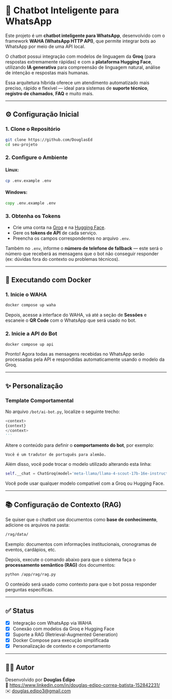 # 🤖 Chatbot Inteligente para WhatsApp

Este projeto é um **chatbot inteligente para WhatsApp**, desenvolvido com o framework **WAHA (WhatsApp HTTP API)**, que permite integrar bots ao WhatsApp por meio de uma API local.  

O chatbot possui integração com modelos de linguagem da **Groq** (para respostas extremamente rápidas) e com a **plataforma Hugging Face**, utilizando **IA generativa** para compreensão de linguagem natural, análise de intenção e respostas mais humanas.

Essa arquitetura híbrida oferece um atendimento automatizado mais preciso, rápido e flexível — ideal para sistemas de **suporte técnico**, **registro de chamados**, **FAQ** e muito mais.

---

## ⚙️ Configuração Inicial

### 1. Clone o Repositório

```bash
git clone https://github.com/DouglasEd
cd seu-projeto
```

### 2. Configure o Ambiente

#### Linux:

```bash
cp .env.example .env
```

#### Windows:

```cmd
copy .env.example .env
```

### 3. Obtenha os Tokens

- Crie uma conta na [Groq](https://groq.com) e na [Hugging Face](https://huggingface.co).
- Gere os **tokens de API** de cada serviço.
- Preencha os campos correspondentes no arquivo `.env`.

Também no `.env`, informe o **número de telefone de fallback** — este será o número que receberá as mensagens que o bot não conseguir responder (ex: dúvidas fora do contexto ou problemas técnicos).

---

## 🐳 Executando com Docker

### 1. Inicie o WAHA

```bash
docker compose up waha
```

Depois, acesse a interface do WAHA, vá até a seção de **Sessões** e escaneie o **QR Code** com o WhatsApp que será usado no bot.

### 2. Inicie a API do Bot

```bash
docker compose up api
```

Pronto! Agora todas as mensagens recebidas no WhatsApp serão processadas pela API e respondidas automaticamente usando o modelo da Groq.

---

## ✨ Personalização

### Template Comportamental

No arquivo `/bot/ai-bot.py`, localize o seguinte trecho:

```python
<context>
{context}
</context>
'''
```

Altere o conteúdo para definir o **comportamento do bot**, por exemplo:

```text
Você é um tradutor de português para alemão.
```

Além disso, você pode trocar o modelo utilizado alterando esta linha:

```python
self.__chat = ChatGroq(model='meta-llama/llama-4-scout-17b-16e-instruct')
```

Você pode usar qualquer modelo compatível com a Groq ou Hugging Face.

---

## 📚 Configuração de Contexto (RAG)

Se quiser que o chatbot use documentos como **base de conhecimento**, adicione os arquivos na pasta:

```bash
/rag/data/
```

Exemplo: documentos com informações institucionais, cronogramas de eventos, cardápios, etc.

Depois, execute o comando abaixo para que o sistema faça o **processamento semântico (RAG)** dos documentos:

```bash
python /app/rag/rag.py
```

O conteúdo será usado como contexto para que o bot possa responder perguntas específicas.

---

## ✅ Status

- [x] Integração com WhatsApp via WAHA  
- [x] Conexão com modelos da Groq e Hugging Face  
- [x] Suporte a RAG (Retrieval-Augmented Generation)  
- [x] Docker Compose para execução simplificada  
- [x] Personalização de contexto e comportamento  

---

## 👨‍💻 Autor

Desenvolvido por **Douglas Édipo**  
🔗 https://www.linkedin.com/in/douglas-edipo-correa-batista-152842231/ </br>
✉️ douglas.edipo3@gmail.com
